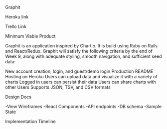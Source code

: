 Graphit

Heroku link

Trello Link

Minimum Viable Product

Graphit is an application inspired by Chartio. It is build using Ruby on Rails and React/Redux. Graphit will satisfy the following criteria by the end of Week 9, along with adequate styling, smooth navigation, and sufficient seed data:

New account creation, login, and guest/demo login
Production README
Hosting on Heroku
Users can upload data and visualize it with a variety of charts
Logged in users can persist their data
Users can share charts with other Users
Supports JSON, TSV, and CSV formats

Design Docs

-View Wireframes
-React Components
-API endpoints
-DB schema
-Sample State

Implementation Timeline

